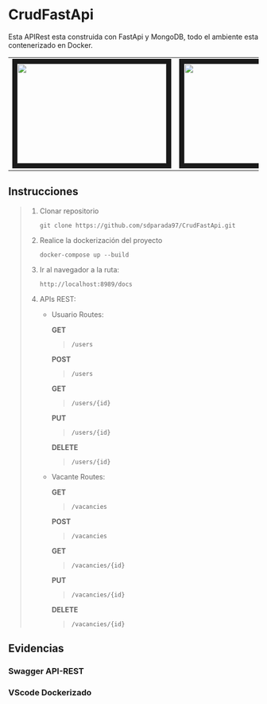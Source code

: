 # CrudFastApi

Esta APIRest esta construida con FastApi y MongoDB, todo el ambiente esta contenerizado en Docker.

<table>
   <tr>
       <td>
           <img src="https://d1.awsstatic.com/acs/characters/Logos/Docker-Logo_Horizontel_279x131.b8a5c41e56b77706656d61080f6a0217a3ba356d.png" width="300" height="200" border="10"/>
       </td>
       <td>
           <img src="https://repository-images.githubusercontent.com/260928305/92388600-8d1c-11ea-9993-a726466b5099" width="300" height="200" border="10"/>
       </td>
       <td>
           <img src="https://i.blogs.es/577c8b/650_1000_mongo_bumper.sh-600x600/1366_2000.png"  width="200" height="200" border="10"/>
       </td>
   </tr>
</table>


## Instrucciones
> 1. Clonar repositorio
>
>    `git clone https://github.com/sdparada97/CrudFastApi.git`
>
> 2. Realice la dockerización del proyecto
>
>     `docker-compose up --build`
>
> 3. Ir al navegador a la ruta:
>
>     `http://localhost:8989/docs`
>
> 4. APIs REST:
>     - Usuario Routes:
>
>         **GET**
>         > `/users`
>
>         **POST**
>         >`/users`
>
>         **GET**
>         > `/users/{id}`
>
>         **PUT**
>         >`/users/{id}`
>
>         **DELETE**
>         >`/users/{id}`
>
>     - Vacante Routes:
>
>         **GET**
>         > `/vacancies`
>
>         **POST**
>         >`/vacancies`
>
>         **GET**
>         >`/vacancies/{id}`
>
>         **PUT**
>         >`/vacancies/{id}`
>
>         **DELETE**
>         >`/vacancies/{id}`

## Evidencias

### Swagger API-REST

### VScode Dockerizado